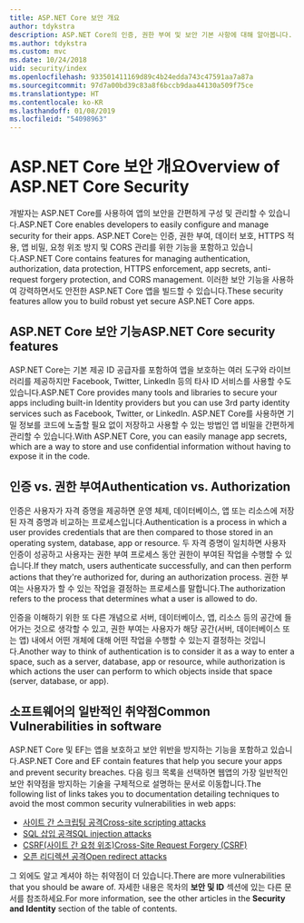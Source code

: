 ```yaml
---
title: ASP.NET Core 보안 개요
author: tdykstra
description: ASP.NET Core의 인증, 권한 부여 및 보안 기본 사항에 대해 알아봅니다.
ms.author: tdykstra
ms.custom: mvc
ms.date: 10/24/2018
uid: security/index
ms.openlocfilehash: 933501411169d89c4b24edda743c47591aa7a87a
ms.sourcegitcommit: 97d7a00bd39c83a8f6bccb9daa44130a509f75ce
ms.translationtype: HT
ms.contentlocale: ko-KR
ms.lasthandoff: 01/08/2019
ms.locfileid: "54098963"
---
```

# <a name="overview-of-aspnet-core-security"></a><span data-ttu-id="28d05-103">ASP.NET Core 보안 개요</span><span class="sxs-lookup"><span data-stu-id="28d05-103">Overview of ASP.NET Core Security</span></span>

<span data-ttu-id="28d05-104">개발자는 ASP.NET Core를 사용하여 앱의 보안을 간편하게 구성 및 관리할 수 있습니다.</span><span class="sxs-lookup"><span data-stu-id="28d05-104">ASP.NET Core enables developers to easily configure and manage security for their apps.</span></span> <span data-ttu-id="28d05-105">ASP.NET Core는 인증, 권한 부여, 데이터 보호, HTTPS 적용, 앱 비밀, 요청 위조 방지 및 CORS 관리를 위한 기능을 포함하고 있습니다.</span><span class="sxs-lookup"><span data-stu-id="28d05-105">ASP.NET Core contains features for managing authentication, authorization, data protection, HTTPS enforcement, app secrets, anti-request forgery protection, and CORS management.</span></span> <span data-ttu-id="28d05-106">이러한 보안 기능을 사용하여 강력하면서도 안전한 ASP.NET Core 앱을 빌드할 수 있습니다.</span><span class="sxs-lookup"><span data-stu-id="28d05-106">These security features allow you to build robust yet secure ASP.NET Core apps.</span></span>

## <a name="aspnet-core-security-features"></a><span data-ttu-id="28d05-107">ASP.NET Core 보안 기능</span><span class="sxs-lookup"><span data-stu-id="28d05-107">ASP.NET Core security features</span></span>

<span data-ttu-id="28d05-108">ASP.NET Core는 기본 제공 ID 공급자를 포함하여 앱을 보호하는 여러 도구와 라이브러리를 제공하지만 Facebook, Twitter, LinkedIn 등의 타사 ID 서비스를 사용할 수도 있습니다.</span><span class="sxs-lookup"><span data-stu-id="28d05-108">ASP.NET Core provides many tools and libraries to secure your apps including built-in Identity providers but you can use 3rd party identity services such as Facebook, Twitter, or LinkedIn.</span></span> <span data-ttu-id="28d05-109">ASP.NET Core를 사용하면 기밀 정보를 코드에 노출할 필요 없이 저장하고 사용할 수 있는 방법인 앱 비밀을 간편하게 관리할 수 있습니다.</span><span class="sxs-lookup"><span data-stu-id="28d05-109">With ASP.NET Core, you can easily manage app secrets, which are a way to store and use confidential information without having to expose it in the code.</span></span>

## <a name="authentication-vs-authorization"></a><span data-ttu-id="28d05-110">인증 vs. 권한 부여</span><span class="sxs-lookup"><span data-stu-id="28d05-110">Authentication vs. Authorization</span></span>

<span data-ttu-id="28d05-111">인증은 사용자가 자격 증명을 제공하면 운영 체제, 데이터베이스, 앱 또는 리소스에 저장된 자격 증명과 비교하는 프로세스입니다.</span><span class="sxs-lookup"><span data-stu-id="28d05-111">Authentication is a process in which a user provides credentials that are then compared to those stored in an operating system, database, app or resource.</span></span> <span data-ttu-id="28d05-112">두 자격 증명이 일치하면 사용자 인증이 성공하고 사용자는 권한 부여 프로세스 동안 권한이 부여된 작업을 수행할 수 있습니다.</span><span class="sxs-lookup"><span data-stu-id="28d05-112">If they match, users authenticate successfully, and can then perform actions that they're authorized for, during an authorization process.</span></span> <span data-ttu-id="28d05-113">권한 부여는 사용자가 할 수 있는 작업을 결정하는 프로세스를 말합니다.</span><span class="sxs-lookup"><span data-stu-id="28d05-113">The authorization refers to the process that determines what a user is allowed to do.</span></span>

<span data-ttu-id="28d05-114">인증을 이해하기 위한 또 다른 개념으로 서버, 데이터베이스, 앱, 리소스 등의 공간에 들어가는 것으로 생각할 수 있고, 권한 부여는 사용자가 해당 공간(서버, 데이터베이스 또는 앱) 내에서 어떤 개체에 대해 어떤 작업을 수행할 수 있는지 결정하는 것입니다.</span><span class="sxs-lookup"><span data-stu-id="28d05-114">Another way to think of authentication is to consider it as a way to enter a space, such as a server, database, app or resource, while authorization is which actions the user can perform to which objects inside that space (server, database, or app).</span></span>

## <a name="common-vulnerabilities-in-software"></a><span data-ttu-id="28d05-115">소프트웨어의 일반적인 취약점</span><span class="sxs-lookup"><span data-stu-id="28d05-115">Common Vulnerabilities in software</span></span>

<span data-ttu-id="28d05-116">ASP.NET Core 및 EF는 앱을 보호하고 보안 위반을 방지하는 기능을 포함하고 있습니다.</span><span class="sxs-lookup"><span data-stu-id="28d05-116">ASP.NET Core and EF contain features that help you secure your apps and prevent security breaches.</span></span> <span data-ttu-id="28d05-117">다음 링크 목록을 선택하면 웹앱의 가장 일반적인 보안 취약점을 방지하는 기술을 구체적으로 설명하는 문서로 이동합니다.</span><span class="sxs-lookup"><span data-stu-id="28d05-117">The following list of links takes you to documentation detailing techniques to avoid the most common security vulnerabilities in web apps:</span></span>

* [<span data-ttu-id="28d05-118">사이트 간 스크립팅 공격</span><span class="sxs-lookup"><span data-stu-id="28d05-118">Cross-site scripting attacks</span></span>](xref:security/cross-site-scripting)
* [<span data-ttu-id="28d05-119">SQL 삽입 공격</span><span class="sxs-lookup"><span data-stu-id="28d05-119">SQL injection attacks</span></span>](/ef/core/querying/raw-sql)
* [<span data-ttu-id="28d05-120">CSRF(사이트 간 요청 위조)</span><span class="sxs-lookup"><span data-stu-id="28d05-120">Cross-Site Request Forgery (CSRF)</span></span>](xref:security/anti-request-forgery)
* [<span data-ttu-id="28d05-121">오픈 리디렉션 공격</span><span class="sxs-lookup"><span data-stu-id="28d05-121">Open redirect attacks</span></span>](xref:security/preventing-open-redirects)

<span data-ttu-id="28d05-122">그 외에도 알고 계셔야 하는 취약점이 더 있습니다.</span><span class="sxs-lookup"><span data-stu-id="28d05-122">There are more vulnerabilities that you should be aware of.</span></span> <span data-ttu-id="28d05-123">자세한 내용은 목차의 **보안 및 ID** 섹션에 있는 다른 문서를 참조하세요.</span><span class="sxs-lookup"><span data-stu-id="28d05-123">For more information, see the other articles in the **Security and Identity** section of the table of contents.</span></span>
